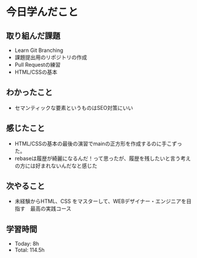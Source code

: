 # 今日学んだこと
## 取り組んだ課題
- Learn Git Branching
- 課題提出用のリポジトリの作成
- Pull Requestの練習
- HTML/CSSの基本
## わかったこと
- セマンティックな要素というものはSEO対策にいい
## 感じたこと
- HTML/CSSの基本の最後の演習でmainの正方形を作成するのに手こずった。
- rebaseは履歴が綺麗になるんだ！って思ったが、履歴を残したいと言う考えの方には好まれないんだなと感じた
## 次やること
- 未経験からHTML、CSS をマスターして、WEBデザイナー・エンジニアを目指す　最高の実践コース
## 学習時間
- Today: 8h
- Total: 114.5h